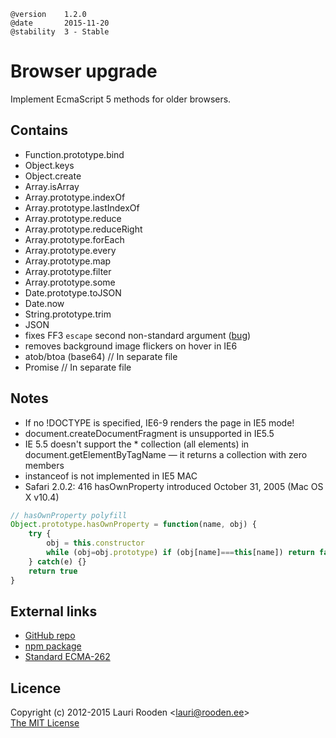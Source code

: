 [npm package]: https://npmjs.org/package/browser-upgrade-lite
[GitHub repo]: https://github.com/litejs/browser-upgrade-lite


    @version    1.2.0
    @date       2015-11-20
    @stability  3 - Stable



Browser upgrade
===============

Implement EcmaScript 5 methods for older browsers.


Contains
--------

- Function.prototype.bind
- Object.keys
- Object.create
- Array.isArray
- Array.prototype.indexOf
- Array.prototype.lastIndexOf
- Array.prototype.reduce
- Array.prototype.reduceRight
- Array.prototype.forEach
- Array.prototype.every
- Array.prototype.map
- Array.prototype.filter
- Array.prototype.some
- Date.prototype.toJSON
- Date.now
- String.prototype.trim
- JSON
- fixes FF3 `escape` second non-standard argument ([bug](https://bugzilla.mozilla.org/show_bug.cgi?id=666448))
- removes background image flickers on hover in IE6
- atob/btoa (base64) // In separate file
- Promise            // In separate file


Notes
-----

-   If no !DOCTYPE is specified, IE6-9 renders the page in IE5 mode!
-   document.createDocumentFragment is unsupported in IE5.5
-   IE 5.5 doesn't support the * collection (all elements) in
    document.getElementByTagName — it returns a collection with zero members
-   instanceof is not implemented in IE5 MAC
-   Safari 2.0.2: 416 hasOwnProperty introduced October 31, 2005 (Mac OS X v10.4)

```javascript
// hasOwnProperty polyfill
Object.prototype.hasOwnProperty = function(name, obj) {
    try {
        obj = this.constructor
        while (obj=obj.prototype) if (obj[name]===this[name]) return false
    } catch(e) {}
    return true
}
```


External links
--------------

-   [GitHub repo][]
-   [npm package][]
-   [Standard ECMA-262](http://www.ecma-international.org/publications/standards/Ecma-262.htm)


Licence
-------

Copyright (c) 2012-2015 Lauri Rooden &lt;lauri@rooden.ee&gt;  
[The MIT License](http://lauri.rooden.ee/mit-license.txt)



